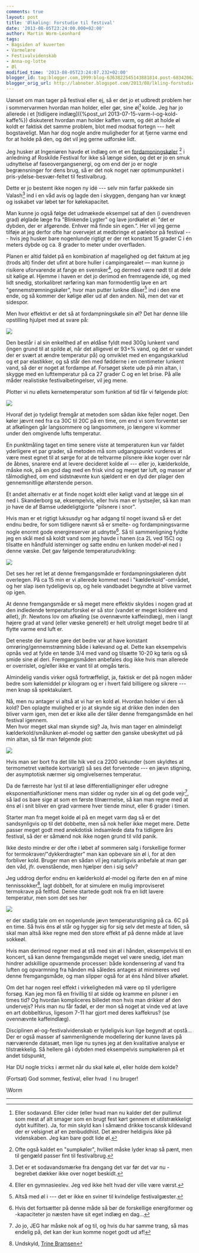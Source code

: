 ```yaml
---
comments: true
layout: post
title: 'Ølkøling: Forstudie til festival'
date: '2013-08-05T23:24:00.000+02:00'
author: Martin Worm-Leonhard
tags:
- Bagsiden af kuverten
- Varmelære
- Festivalvidenskab
- Anna-og-lotte
- Øl
modified_time: '2013-08-05T23:24:07.232+02:00'
blogger_id: tag:blogger.com,1999:blog-6363822545143881814.post-6834206282788967866
blogger_orig_url: http://labnoter.blogspot.com/2013/08/lkling-forstudie-til-festival.html
---
```


Uanset om man tager på festival eller ej, så er det jo et udbredt
problem her i sommervarmen hvordan man holder, eller gør, sine øl[^1]
kolde. Jeg har jo allerede i et [tidligere
indlæg]({%post_url 2013-07-15-varm-l-og-kold-kaffe%}) diskuteret
hvordan man holder kaffen varm, og dét at holde øl koldt er faktisk det
samme problem, blot med modsat fortegn --- helt bogstaveligt. Man har dog
nogle andre muligheder for at fjerne varme end for at holde på den, og
det vil jeg gerne udforske lidt.

Jeg husker at Ingeniøren havde et indlæg om et en
[fordampningskøler](http://ing.dk/artikel/stroemfrit-koeleskab-kan-holde-oellerne-koelige-paa-roskilde-160225) [^2] i
anledning af Roskilde Festival for ikke så længe siden, og det er jo en
smuk udnyttelse af faseovergangsenergi, og om end der jo er nogle
begrænsninger for dens brug, så er det nok noget nær optimumpunktet i
pris-ydelse-besvær-feltet til festivalbrug. 

Dette er jo bestemt ikke
nogen ny idé --- selv min farfar pakkede sin Valash[^3] ind i en våd avis
og lagde den i skyggen, dengang han var knægt og isskabet var løbet tør
for kølekapacitet.

Man kunne jo også følge det udmækede eksempel sat af den (i ovendreven
grad) ølglade læge fra "Blinkende Lygter" og lave jordkølet øl: "det er
dybden, der er afgørende. Enhver må finde sin egen.”. Her vil jeg gerne
tilføje at jeg derfor ofte har overvejet at medbringe et pælebor på
festival --- hvis jeg husker bare nogenlunde rigtigt er der ret konstant
15 grader C i én meters dybde og ca. 8 grader to meter under overfladen.

Planen er altid faldet på en kombination af magelighed og det faktum at
jeg (trods alt) finder det ufint at bore huller i campingarealet — man
kunne jo risikere uforvarende at fange en svensker[^4], og dermed være
nødt til at dele sit kølige øl. Hjemme i haven er det jo derimod en
fremragende idé, og med lidt snedig, storkalibret rørføring kan man
formodentlig lave en art "gennemstrømningskøler", hvor man putter lunkne
dåser[^4a] ind i den ene ende, og så kommer der kølige øller ud af den anden.
Nå, men det var et sidespor.

Men hvor effektivt er det så at fordampningskøle sin øl? Det har denne
lille opstilling hjulpet med at svare på:

[![]({{site.url}}/images/0bc09272ad888d9bb9a0bb79783fc78b.jpg)]({{site.url}}/images/1914be0733249cb181350a4ae6cb1567.jpg)

Den består i al sin enkelthed af en øldåse fyldt med 300g lunkent vand
(ingen grund til at spilde øl, når det alligevel er 93+% vand, og det er
vandet der er svært at ændre temperatur på) og omviklet med en
engangskarklud og et par elastikker, og så står den med fødderne i en
centimeter lunkent vand, så der er noget at fordampe af. Forsøget skete
ude på min altan, i skygge med en lufttemperatur på ca 27 grader C og en
let brise. På alle måder realistiske festivalbetingelser, vil jeg mene.

Plotter vi nu øllets kernetemperatur som funktion af tid får vi følgende
plot:

[![]({{site.url}}/images/3385d73d60e430d6a8840687ac99559f.png)]({{site.url}}/images/dfe3183406ecb9b8f62e12ecc56e8dff.png)

Hvoraf det jo tydeligt fremgår at metoden som sådan ikke fejler noget.
Den køler jævnt ned fra ca 30C til 20C på en time, om end vi som
forventet ser at afkølingen går langsommere og langsommere, jo længere
vi kommer under den omgivende lufts temperatur. 

En punktmåling taget en
time senere viste at temperaturen kun var faldet yderligere et par
grader, så metoden må som udgangspunkt vurderes at være mest egnet til
at sørge for at de teltvarme pilsnere ikke koger over når de åbnes,
snarere end at levere decideret kolde øl --- eller jo, kælderkolde, måske
nok, på en god dag med en frisk vind og meget tør luft, og masser af
tålmodighed, om end sidstnævnte kun sjældent er en dyd der plager den
gennemsnitlige øltørstende person.

Et andet alternativ er at finde noget koldt eller køligt vand at lægge
sin øl ned i. Skanderborg sø, eksempelvis, eller hvis man er lystsejler,
så kan man jo have de af Bamse udødeligtgjorte "pilsnere i snor". 

Hvis
man er et rigtigt luksusdyr og har adgang til noget isvand så er det
endnu bedre, for som tidligere nævnt så er smelte- og fordampningsvarme
nogle enormt gode energireserver at udnytte[^5]. Så til sammenligning
fyldte jeg en skål med så koldt vand som jeg havde i hanen (ca 2L ved
15C) og tilsatte en håndfuld isterninger og satte endnu en lunken
model-øl ned i denne væske. Det gav følgende temperaturudvikling:

[![]({{site.url}}/images/06f9ff1678cae570ff2f5d40ccea2aea.png)]({{site.url}}/images/802f5893b27cbb32838591f5490780c4.png)

Det ses her ret let at denne fremgangsmåde er fordampningskøleren dybt
overlegen. På ca 15 min er vi allerede kommet ned i
"kælderkold"-området, og her slap isen tydeligevis op, og hele vandbadet
begyndte at blive varmet op igen.

At denne fremgangsmåde er så meget
mere effektiv skyldes i nogen grad at den indledende temperaturforskel
er så stor (vandet er meget koldere end øllet), jfr. Newtons lov om
afkøling (se ovennævnte kaffeindlæg), men i langt højere grad at vand
(eller væske generelt) er helt utroligt meget bedre til at flytte varme
end luft er.

Det eneste der kunne gøre det bedre var at have konstant
omrøring/gennemstrømning både i kølevand og øl. Dette kan eksempelvis
opnås ved at fylde en tønde 3/4 med vand og tilsætte 10-20 kg tøris og
så smide sine øl deri. Fremgangsmåden anbefales dog ikke hvis man
allerede er overrislet, og/eller ikke er vant til at omgås tøris.

Almindelig vandis virker også fortræffeligt, ja, faktisk er det på nogen
måder bedre som kølemiddel pr kilogram og er i hvert fald billigere og
sikrere --- men knap så spektakulært.

Nå, men nu antager vi altså at vi har en kold øl. Hvordan holder vi den
så kold? Den oplagte mulighed er jo at skynde sig at drikke den inden
den bliver varm igen, men det er ikke alle der tåler denne fremgangsmåde
en hel festival igennem.  
Men hvor meget skal man skynde sig? Ja, hvis
man tager en almindeligt kælderkold/smålunken øl-model og sætter den
ganske ubeskyttet ud på min altan, så får man følgende plot:

[![]({{site.url}}/images/d74706094f29b7af53b6f44c1b620ead.png)]({{site.url}}/images/870d038dfb44072c2d81cbacac57908f.png)

Hvis man ser bort fra det lille hik ved ca 2200 sekunder (som skyldtes
at termometret væltede kortvarigt) så ses det forventede --- en jævn
stigning, der asymptotisk nærmer sig omgivelsernes temperatur. 

Da de
færreste har lyst til at løse differentialligninger eller udregne
eksponentialfunktioner mens man sidder og nyder sin øl og det gode
vejr[^6], så lad os bare sige at som en første tilnærmelse, så kan man
regne med at éns øl i snit bliver en grad varmere hver tiende minut,
eller 6 grader i timen. 

Starter man fra meget kolde øl på en meget varm
dag så er det sandsynligvis op til det dobbelte, men så nok heller ikke
meget mere. Dette passer meget godt med anekdotisk indsamlede data fra
tidligere års festival, så der er såmænd nok ikke nogen grund til vild
panik. 

Ikke desto mindre er der ofte i løbet af sommeren salg i
forskellige former for termokraver/"dykkerdragter" man kan opbevare sin
øl i, for at den forbliver kold. Bruger man en sådan vil jeg naturligvis
anbefale at man gør den våd, jfr. ovenstående, men hjælper den i sig
selv?

Jeg uddrog derfor endnu en kælderkold øl-model og iførte den en af mine
tennissokker[^7], lagt dobbelt, for at simulere en mulig improviseret
termokrave på feltfod. Denne startede godt nok fra en lidt lavere
temperatur, men som det ses her

[![]({{site.url}}/images/58b190554f2001f7987f82854b042c01.png)]({{site.url}}/images/57b8f74acd4e4f13b64f6530593c1afd.png)

er der stadig tale om en nogenlunde jævn temperaturstigning på ca. 6C på
en time. Så hvis éns øl står og hygger sig for sig selv det meste af
tiden, så skal man altså ikke regne med den store effekt af på denne
måde at lave sokkeøl. 

Hvis man derimod regner med at stå med sin øl i
hånden, eksempelvis til en koncert, så kan denne fremgangsmåde meget vel
være snedig, idet man hindrer adskillige opvarmende processer: både
kondensering af vand fra luften og opvarmning fra hånden må således
antages at minimeres ved denne fremgangsmåde, og man slipper også for at
éns hånd bliver afkølet. 

Om det har nogen reel effekt i virkeligheden må
være op til yderligere forsøg. Kan jeg mon få en frivillig til at sidde
og kramme en pilsner i en times tid? Og hvordan kompliceres billedet mon
hvis man drikker af den undervejs? Hvis man nu får fadøl, er der mon så
noget at vinde ved at lave en art dobbeltkrus, ligesom 7-11 har gjort
med deres kaffekrus? (se ovennævnte kaffeindlæg).

Disciplinen øl-og-festivalvidenskab er tydeligvis kun lige begyndt at
opstå... Der er også masser af sammenlignende modellering der kunne
laves på nærværende datasæt, men lige nu synes jeg at den kvalitative
analyse er tilstrækkelig. Så hellere gå i dybden med eksempelvis
sumpkøleren på et andet tidspunkt,

Har DU nogle tricks i ærmet når du skal køle øl, eller holde dem kolde?

(Fortsat) God sommer, festival, eller hvad  I nu bruger!

\\Worm

---------------------------------------

[^1]: Eller sodavand. Eller cider (eller hvad man nu kalder det der
    pullimut som mest af alt smager som en brugt fest kørt gennem et
    utilstrækkeligt dybt kulfilter). Ja, for min skyld kan I såmænd drikke
    toscansk kildevand der er velsignet af en zenbuddhist. Det ændrer
    heldigvis ikke på videnskaben. Jeg kan bare godt lide øl.

[^2]: Ofte også kaldet en "sumpkøler", hvilket måske lyder knap så
    pænt, men til gengæld passer fint til festivalbrug.

[^3]: Det er et sodavandsmærke fra dengang det var før det var nu -
    begrebet dækker ikke over noget beskidt.

[^4]: Eller en gymnasieelev. Jeg ved ikke helt hvad der ville være værst.

[^4a]: Altså med øl i --- det er ikke en sviner til kvindelige festivalgæster.

[^5]: Hvis det fortsætter på denne måde så bør de forskellige
    energiformer og -kapaciteter jo næsten have sit eget indlæg en dag...

[^6]: Jo jo, JEG har måske nok af og til, og hvis du har samme trang,
    så mas endelig på, det kan der kun komme noget godt ud af!

[^7]: Undskyld, [Trine Bramsen](http://www.version2.dk/blog/opraab-til-it-noerderne-smid-tennissokkerne-og-tal-saa-vi-kan-forstaa-det-53101)
